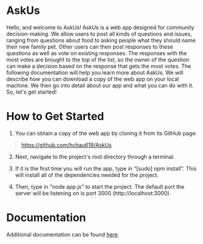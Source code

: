 # AskUs

Hello, and welcome to AskUs! AskUs is a web app designed for community decision-making.
We allow users to post all kinds of questions and issues, ranging from questions about food to
asking people what they should name their new family pet. Other users can then post responses
to these questions as well as vote on existing responses. The responses with the most votes are
brought to the top of the list, so the owner of the question can make a decision based on the
response that gets the most votes.
The following documentation will help you learn more about AskUs. We will describe how you
can download a copy of the web app on your local machine. We then go into detail about our
app and what you can do with it.
So, let's get started!

# How to Get Started
1. You can obtain a copy of the web app by cloning it from its GitHub page:
> https://github.com/hchau619/AskUs

2. Next, navigate to the project's root directory through a terminal.

3. If it is the first time you will run the app, type in “[sudo] npm install”. This will install all of the
dependencies needed for the project.

4. Then, type in "node app.js" to start the project. The default port the server will be listening on is
port 3000 (http://localhost:3000).

# Documentation
Additional documentation can be found [here](https://github.com/hchau619/AskUs/blob/master/473_Project_Documentation.pdf).

